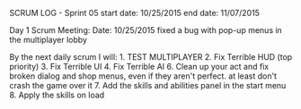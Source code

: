SCRUM LOG - Sprint 05
start date: 10/25/2015
end date: 11/07/2015

Day 1 Scrum Meeting:
Date: 10/25/2015
	fixed a bug with pop-up menus in the multiplayer lobby
	
By the next daily scrum I will:
	1. TEST MULTIPLAYER
	2. Fix Terrible HUD (top priority)
	3. Fix Terrible UI
	4. Fix Terrible AI
	6. Clean up your act and fix broken dialog and shop menus, even if they aren't perfect. at least don't crash the game over it
	7. Add the skills and abilities panel in the start menu
	8. Apply the skills on load 